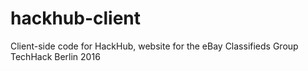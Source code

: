 # hackhub-client

Client-side code for HackHub, website for the eBay Classifieds Group TechHack Berlin 2016
